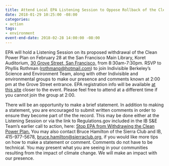```yaml
---
title: Attend Local EPA Listening Session to Oppose Rollback of the Clean Power Plan
date: 2018-01-29 10:25:00 -08:00
categories:
- action
tags:
- environment
event-end-date: 2018-02-28 14:00:00 -08:00
---
```


EPA will hold a Listening Session on its proposed withdrawal of the Clean Power Plan on February 28 at the San Francisco Main Library, Koret Auditorium, [30 Grove Street, San Francisco,](https://maps.google.com/?q=30+Grove+Street,+San+Francisco&entry=gmail&source=g) from 8:30am-7:30pm.  RSVP to Phyllis Rothman (rothmanp@hotmail.com) to join Indivisible Berkeley’s Science and Environment Team, along with other Indivisible and environmental groups to make our presence and comments known at 2:00 pm at the Grove Street entrance. EPA registration info will be available [at this site](http://usenvironmentalprotectionagency.cmail19.com/t/d-l-ukhdlhy-alydlulth-r/) closer to the event.  Please feel free to attend at a different time if you cannot join the group at 2:00.  

There will be an opportunity to make a brief statement. In addition to making a statement, you are encouraged to submit written comments in order to ensure they become part of the the record.  This may be done either at the Listening Session or via the link to Regulations.gov included in the IB S&E Team’s earlier call to action, here:  [Stop EPA from Withdrawing the Clean Power Plan.](https://www.indivisibleberkeley.org/action/comment-to-stop-epa-from-withdrawing-the-clean-power-plan)  You may also contact Bruce Hamilton of the Sierra Club and IB, 415-977-5678, bruce.hamilton@sierraclub.org, if you would like more tips on how to make a statement or comment. Comments do not have to be technical. You may present what you are seeing in your communities resulting from the impact of climate change.  We will make an impact with our presence.
